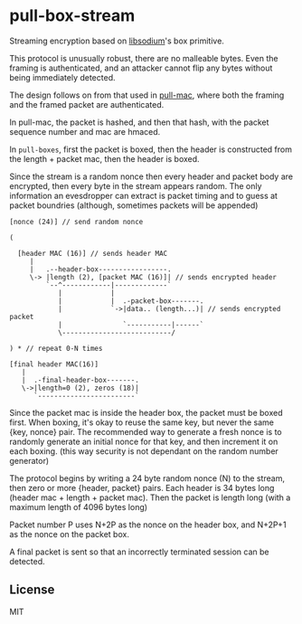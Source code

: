 # pull-box-stream

Streaming encryption based on [libsodium](https://github.com/paixaop/node-sodium)'s box primitive.

This protocol is unusually robust, there are no malleable bytes.
Even the framing is authenticated, and an attacker cannot
flip any bytes without being immediately detected.

The design follows on from that used in
[pull-mac](https://github.com/dominictarr/pull-mac),
where both the framing and the framed packet are authenticated.

In pull-mac, the packet is hashed, and then that hash, with the
packet sequence number and mac are hmaced.

In `pull-boxes`, first the packet is boxed, then the header
is constructed from the length + packet mac, then the header is boxed.

Since the stream is a random nonce then every
 header and packet body are encrypted, then every byte in the stream
appears random. The only information an evesdropper can extract is
packet timing and to guess at packet boundries
(although, sometimes packets will be appended)

```
[nonce (24)] // send random nonce

(

  [header MAC (16)] // sends header MAC
     |
     |   .--header-box-----------------.
     \-> |length (2), [packet MAC (16)]| // sends encrypted header
         `--^------------|-------------`
            |            |
            |            |  .-packet-box-------.
            |            `->|data.. (length...)| // sends encrypted packet
            |               `-----------|------`
            \---------------------------/

) * // repeat 0-N times

[final header MAC(16)]
   |
   |  .-final-header-box-------.
   \->|length=0 (2), zeros (18)|
      `------------------------`
```

Since the packet mac is inside the header box, the packet
must be boxed first. When boxing, it's okay to reuse the same
key, but never the same {key, nonce} pair. The recommended
way to generate a fresh nonce is to randomly generate an initial
nonce for that key, and then increment it on each boxing.
(this way security is not dependant on the random number generator)

The protocol begins by writing a 24 byte random nonce (N) to the stream,
then zero or more {header, packet} pairs. Each header is 34 bytes
long (header mac + length + packet mac). Then the packet is length long
(with a maximum length of 4096 bytes long)

Packet number P uses N+2P as the nonce on the header box,
and N+2P+1 as the nonce on the packet box.

A final packet is sent so that an incorrectly terminated session
can be detected.

## License

MIT
